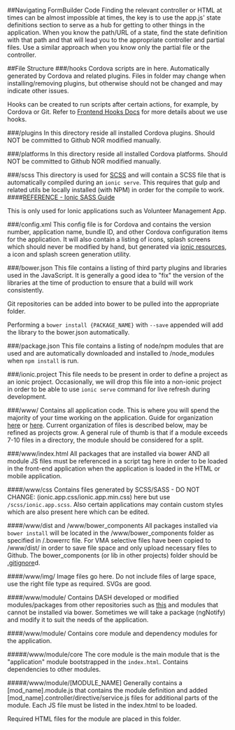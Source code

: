 ##Navigating FormBuilder Code
Finding the relevant controller or HTML at times can be almost impossible at times, the key is to use the app.js' state definitions section to serve as a hub for getting to other things in the application. When you know the path/URL of a state, find the state definition with that path and that will lead you to the appropriate controller and partial files. Use a similar approach when you know only the partial file or the controller.

##File Structure
###/hooks
Cordova scripts are in here. Automatically generated by Cordova and related plugins. Files in folder may change when installing/removing plugins, but otherwise should not be changed and may indicate other issues.

Hooks can be created to run scripts after certain actions, for example, by Cordova or Git. Refer to [Frontend Hooks Docs](https://github.com/DataAnalyticsinStudentHands/DASH-Documentation/blob/master/Code%20Development/Frontend/Frontend-Hooks.md) for more details about we use hooks.

###/plugins
In this directory reside all installed Cordova plugins. Should NOT be committed to Github NOR modified manually.

###/platforms
In this directory reside all installed Cordova platforms. Should NOT be committed to Github NOR modified manually.

###/scss
This directory is used for [SCSS](http://sass-lang.com/) and will contain a SCSS file that is automatically compiled during an `ionic serve`. This requires that gulp and related utils be locally installed (with NPM) in order for the compile to work.
####[REFERENCE - Ionic SASS Guide](http://ionicframework.com/docs/cli/sass.html)

This is only used for Ionic applications such as Volunteer Management App.

###/config.xml
This config file is for Cordova and contains the version number, application name, bundle ID, and other Cordova configuration items for the application. It will also contain a listing of icons, splash screens which should never be modified by hand, but generated via [ionic resources](http://ionicframework.com/docs/cli/icon-splashscreen.html), a icon and splash screen generation utility.

###/bower.json
This file contains a listing of third party plugins and libraries used in the JavaScript. It is generally a good idea to "fix" the version of the libraries at the time of production to ensure that a build will work consistently.

Git repositories can be added into bower to be pulled into the appropriate folder.

Performing a `bower install {PACKAGE_NAME}` with `--save` appended will add the library to the bower.json automatically.

###/package.json
This file contains a listing of node/npm modules that are used and are automatically downloaded and installed to /node_modules when `npm install` is run.

###/ionic.project
This file needs to be present in order to define a project as an ionic project. Occasionally, we will drop this file into a non-ionic project in order to be able to use `ionic serve` command for live refresh during development.

###/www/
Contains all application code. This is where you will spend the majority of your time working on the application. Guide for organization [here](http://cliffmeyers.com/blog/2013/4/21/code-organization-angularjs-javascript) or [here](https://docs.google.com/document/d/1XXMvReO8-Awi1EZXAXS4PzDzdNvV6pGcuaF4Q9821Es/pub). Current organization of files is described below, may be refined as projects grow. A general rule of thumb is that if a module exceeds 7-10 files in a directory, the module should be considered for a split. 

###/www/index.html
All packages that are installed via bower AND all module JS files must be referenced in a script tag here in order to be loaded in the front-end application when the application is loaded in the HTML or mobile application.

####/www/css
Contains files generated by SCSS/SASS - DO NOT CHANGE: (ionic.app.css/ionic.app.min.css) here but use `/scss/ionic.app.scss`. Also certain applications may contain custom styles which are also present here which can be edited.

####/www/dist and /www/bower_components
All packages installed via `bower install` will be located in the /www/bower_components folder as specified in /.bowerrc file. For VMA selective files have been copied to /www/dist/ in order to save file space and only upload necessary files to Github. The bower_components (or lib in other projects) folder should be [.gitignore](http://git-scm.com/docs/gitignore)d.

####/www/img/
Image files go here. Do not include files of large space, use the right file type as required. SVGs are good.

####/www/module/
Contains DASH developed or modified modules/packages from other repositories such as [this](https://github.com/DataAnalyticsinStudentHands/Modules) and modules that cannot be installed via bower. Sometimes we will take a package (ngNotify) and modify it to suit the needs of the application.

####/www/module/
Contains core module and dependency modules for the application.

#####/www/module/core
The core module is the main module that is the "application" module bootstrapped in the `index.html`. Contains dependencies to other modules.

#####/www/module/[MODULE_NAME]
Generally contains a [mod_name].module.js that contains the module definition and added [mod_name].controller/directive/service.js files for additional parts of the module. Each JS file must be listed in the index.html to be loaded.

Required HTML files for the module are placed in this folder.